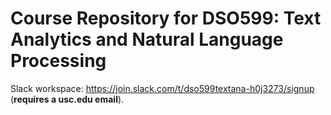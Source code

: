 # Course Repository for DSO599: Text Analytics and Natural Language Processing

Slack workspace: https://join.slack.com/t/dso599textana-h0j3273/signup (**requires a usc.edu email**).
